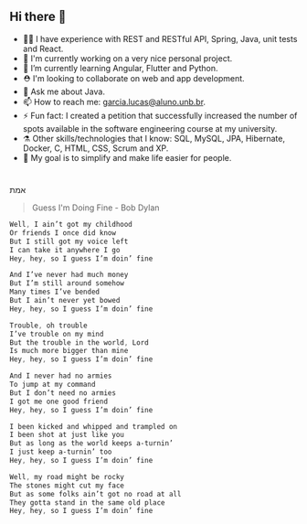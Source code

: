 ## Hi there 👋
- 🏃‍♂️ I have experience with REST and RESTful API, Spring, Java, unit tests and React.
- 🔭 I'm currently working on a very nice personal project.
- 🌱 I’m currently learning Angular, Flutter and Python.
- ⛑️ I'm looking to collaborate on web and app development.
- 💬 Ask me about Java.
- 📫 How to reach me: garcia.lucas@aluno.unb.br.
- ⚡ Fun fact: I created a petition that successfully increased the number of spots available in the software engineering course at my university.
- ⚗️ Other skills/technologies that I know: SQL, MySQL, JPA, Hibernate, Docker, C, HTML, CSS, Scrum and XP.
- 🥅 My goal is to simplify and make life easier for people.
#
אמת
> Guess I'm Doing Fine - Bob Dylan
```css
Well, I ain’t got my childhood
Or friends I once did know
But I still got my voice left
I can take it anywhere I go
Hey, hey, so I guess I’m doin’ fine

And I’ve never had much money
But I’m still around somehow
Many times I’ve bended
But I ain’t never yet bowed
Hey, hey, so I guess I’m doin’ fine

Trouble, oh trouble
I’ve trouble on my mind
But the trouble in the world, Lord
Is much more bigger than mine
Hey, hey, so I guess I’m doin’ fine

And I never had no armies
To jump at my command
But I don’t need no armies
I got me one good friend
Hey, hey, so I guess I’m doin’ fine

I been kicked and whipped and trampled on
I been shot at just like you
But as long as the world keeps a-turnin’
I just keep a-turnin’ too
Hey, hey, so I guess I’m doin’ fine

Well, my road might be rocky
The stones might cut my face
But as some folks ain’t got no road at all
They gotta stand in the same old place
Hey, hey, so I guess I’m doin’ fine
```
